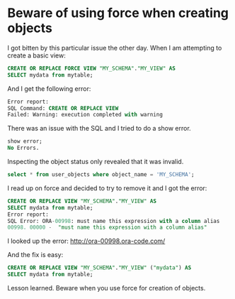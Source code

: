 # Beware of using force when creating objects

I got bitten by this particular issue the other day. When I am attempting to create a basic view:

```sql
CREATE OR REPLACE FORCE VIEW "MY_SCHEMA"."MY_VIEW" AS
SELECT mydata from mytable;
```

And I get the following error:

```sql
Error report:
SQL Command: CREATE OR REPLACE VIEW
Failed: Warning: execution completed with warning
```

There was an issue with the SQL and I tried to do a show error.

```sql
show error;
No Errors.
```

Inspecting the object status only revealed that it was invalid.

```sql
select * from user_objects where object_name = 'MY_SCHEMA';
```

I read up on force and decided to try to remove it and I got the error:

```sql
CREATE OR REPLACE VIEW "MY_SCHEMA"."MY_VIEW" AS
SELECT mydata from mytable;
Error report:
SQL Error: ORA-00998: must name this expression with a column alias
00998. 00000 -  "must name this expression with a column alias"
```

I looked up the error: http://ora-00998.ora-code.com/

And the fix is easy:

```sql
CREATE OR REPLACE VIEW "MY_SCHEMA"."MY_VIEW" ("mydata") AS
SELECT mydata from mytable;
```

Lesson learned. Beware when you use force for creation of objects.
